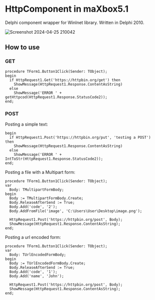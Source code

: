 # HttpComponent in maXbox5.1
Delphi component wrapper for WinInet library. Written in Delphi 2010.

![Screenshot 2024-04-25 210042](https://github.com/maxkleiner/HttpComponent/assets/3393121/00c84fc0-2f5a-457d-8d87-a86729c19765)


## How to use

### GET
```
procedure TForm1.Button1Click(Sender: TObject);
begin
  if HttpRequest1.Get('https://httpbin.org/get') then
    ShowMessage(HttpRequest1.Response.ContentAsString)
  else
    ShowMessage('ERROR ' + getHttpcod(HttpRequest1.Response.StatusCode2));
end;
```
### POST
Posting a simple text:
```procedure TForm1.Button1Click(Sender: TObject);
begin
  if HttpRequest1.Post('https://httpbin.org/put', 'testing a POST') then
    ShowMessage(HttpRequest1.Response.ContentAsString)
  else
    ShowMessage('ERROR ' + IntToStr(HttpRequest1.Response.StatusCode2));
end;
```
Posting a file with a Multipart form:
```
procedure TForm1.Button1Click(Sender: TObject);
var
  Body: TMultipartFormBody;
begin
  Body := TMultipartFormBody.Create;
  Body.ReleaseAfterSend := True;
  Body.Add('code', '2');
  Body.AddFromFile('image', 'C:\Users\User\Desktop\image.png');

  HttpRequest1.Post('https://httpbin.org/post', Body);
  ShowMessage(HttpRequest1.Response.ContentAsString);
end;
```
Posting a url encoded form:
```
procedure TForm1.Button1Click(Sender: TObject);
var
  Body: TUrlEncodedFormBody;
begin
  Body := TUrlEncodedFormBody.Create;
  Body.ReleaseAfterSend := True;
  Body.Add('code', '1');
  Body.Add('name', 'John');

  HttpRequest1.Post('https://httpbin.org/post', Body);
  ShowMessage(HttpRequest1.Response.ContentAsString);
end;
```

